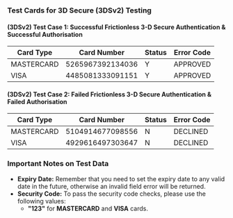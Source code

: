 ### Test Cards for 3D Secure (3DSv2) Testing
#### (3DSv2) Test Case 1: Successful Frictionless 3-D Secure Authentication & Successful Authorisation
| Card Type | Card Number          | Status | Error Code |
|-----------|-----------------------|---------|-------------|
| MASTERCARD| 5265967392134036      | Y       | APPROVED    |
| VISA      | 4485081333091151      | Y       | APPROVED    |

 <!-- **Success Cards Test case 1:**
![alt text](image-1.png)

![alt text](image.png) -->


#### (3DSv2) Test Case 2: Failed Frictionless 3-D Secure Authentication & Failed Authorisation
| Card Type | Card Number          | Status | Error Code |
|-----------|-----------------------|---------|-------------|
| MASTERCARD| 5104914677098556      | N       | DECLINED|
| VISA      | 4929616497303647      | N       | DECLINED |

 <!-- **Failed Cards Test case 1:** -->


<!-- ### Naira Card Integration Test Cards

Use the following test cards for Mastercard, Visa, and Discover when testing Naira (NGN) payments:

| Card Type   | Card Number         | Expiry  | Status     | Notes         |
|-------------|---------------------|---------|------------|---------------|
| MASTERCARD  | 5123450000000008    | 01/39   | APPROVED   | Test approval |
| MASTERCARD  | 2223000000000007    | 01/39   | APPROVED   | Test approval |
| MASTERCARD  | 5111111111111118    | 05/39   | DECLINED   | Test decline  |
| MASTERCARD  | 2223000000000023    | 04/27   | EXPIRED    | Expired card  |
| VISA        | 4508750015741019    | 01/39   | APPROVED   | Test approval |
| VISA        | 4012000033330026    | 05/39   | DECLINED   | Test decline  |
| DISCOVER    | 6011003179988686    | 01/39   | APPROVED   | Test approval |
| DISCOVER    | 6011963280099774    | 05/39   | DECLINED   | Test decline  |


#### Naira Card Status Codes

| Code | Meaning         |
|------|----------------|
| 100  | MATCH          |
| 101  | NOT_PROCESSED  |
| 102  | NO_MATCH       |


> **Note:**  
> - Use the appropriate expiry date to simulate approved, declined, or expired card scenarios.
> - For security code, use **"100"** for Mastercard, Visa, and Discover.
> - These cards are for Naira (NGN) integration testing only. -->



### Important Notes on Test Data
- **Expiry Date:** Remember that you need to set the expiry date to any valid date in the future, otherwise an invalid field error will be returned.
- **Security Code:** To pass the security code checks, please use the following values:
  - **"123"** for  **MASTERCARD** and **VISA** cards.
  <!-- - **"1234"** for **AMEX** cards. -->
